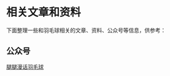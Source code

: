 # 相关文章和资料

下面整理一些和羽毛球相关的文章、资料、公众号等信息，供参考：

## 公众号

[腿腿漫话羽毛球](https://mp.weixin.qq.com/s/4WP1FiCL0WWFAQzcw5Anqw)
